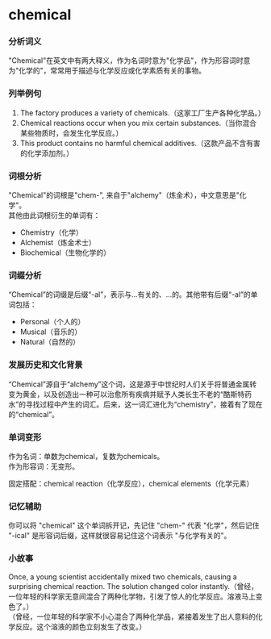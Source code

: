 # chemical

### 分析词义

  

"Chemical"在英文中有两大释义，作为名词时意为"化学品"，作为形容词时意为"化学的"，常常用于描述与化学反应或化学素质有关的事物。

  

### 列举例句

  

1.  The factory produces a variety of chemicals.（这家工厂生产各种化学品。）
2.  Chemical reactions occur when you mix certain substances.（当你混合某些物质时，会发生化学反应。）
3.  This product contains no harmful chemical additives.（这款产品不含有害的化学添加剂。）

  

### 词根分析

  

"Chemical"的词根是"chem-", 来自于"alchemy"（炼金术），中文意思是"化学"。  
其他由此词根衍生的单词有：

  

*   Chemistry（化学）
*   Alchemist（炼金术士）
*   Biochemical（生物化学的）

  

### 词缀分析

  

“Chemical”的词缀是后缀“-al”，表示与…有关的、…的。其他带有后缀“-al”的单词包括：

  

*   Personal（个人的）
*   Musical（音乐的）
*   Natural（自然的）

  

### 发展历史和文化背景

  

“Chemical”源自于“alchemy”这个词，这是源于中世纪时人们关于将普通金属转变为黄金，以及创造出一种可以治愈所有疾病并赋予人类长生不老的“酷斯特药水”的寻找过程中产生的词汇。后来，这一词汇进化为“chemistry”，接着有了现在的“chemical”。

  

### 单词变形

  

作为名词：单数为chemical，复数为chemicals。  
作为形容词：无变形。

  

固定搭配：chemical reaction（化学反应），chemical elements（化学元素）

  

### 记忆辅助

  

你可以将 "chemical" 这个单词拆开记，先记住 "chem-" 代表 "化学"，然后记住 "-ical" 是形容词后缀，这样就很容易记住这个词表示 "与化学有关的"。

  

### 小故事

  

Once, a young scientist accidentally mixed two chemicals, causing a surprising chemical reaction. The solution changed color instantly.（曾经，一位年轻的科学家无意间混合了两种化学物，引发了惊人的化学反应。溶液马上变色了。）  
（曾经，一位年轻的科学家不小心混合了两种化学品，紧接着发生了出人意料的化学反应。这个溶液的颜色立刻发生了改变。）
